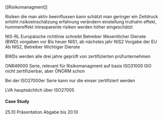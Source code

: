 [[Risikomanagment]]

Risiken die man aktiv beeinflussen kann schätzt man geringer ein
Zeitdruck erhöht risikoeinschätzung
erfahrung verändern einstellung
truthahn effekt, hummereffekt
intrasparente risiken werden höher eingeschätzt

NIS-RL Europäische richtlinie schreibt Betreiber Wesentlicher Dienste (BWD) vorgaben vor
Bis heuer NIS1, ab nächstes jahr NIS2
Vorgabe der EU
Ab NIS2, Betreiber Wichtiger Dienste


BWDs werden alle drei jahre geprüft von zertifizierten prüfunternehmen

ONR49000 Serie, relevant für Risikomanagment auf basis ISO31000
ISO nicht zertifizierbar, aber ÖNORM schon

Bei der ISO27000er Serie kann nur die einser zertifiziert werden

LVA hauptsächlich über ISO27005

#### Case Study

25.10 Präsentation
Abgabe bis 20.10
